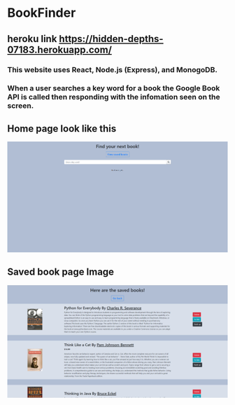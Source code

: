 # BookFinder

## heroku link https://hidden-depths-07183.herokuapp.com/

### This website uses React, Node.js (Express), and MonogoDB.
### When a user searches a key word for a book the Google Book API is called then responding with the infomation seen on the screen.

## Home page look like this

![home screen](homeScreen.PNG)

## Saved book page lmage

![home screen](secondHome.PNG)